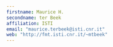 ```yaml
---
firstname: Maurice H.
secondname: ter Beek
affiliation: ISTI
email: "maurice.terbeek@isti.cnr.it"
web: "http://fmt.isti.cnr.it/~mtbeek"
---
```

